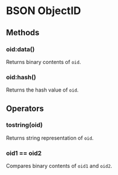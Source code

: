 BSON ObjectID
=============

Methods
-------

### oid:data()
Returns binary contents of `oid`.

### oid:hash()
Returns the hash value of `oid`.


Operators
---------

### tostring(oid)
Returns string representation of `oid`.

### oid1 == oid2
Compares binary contents of `oid1` and `oid2`.
